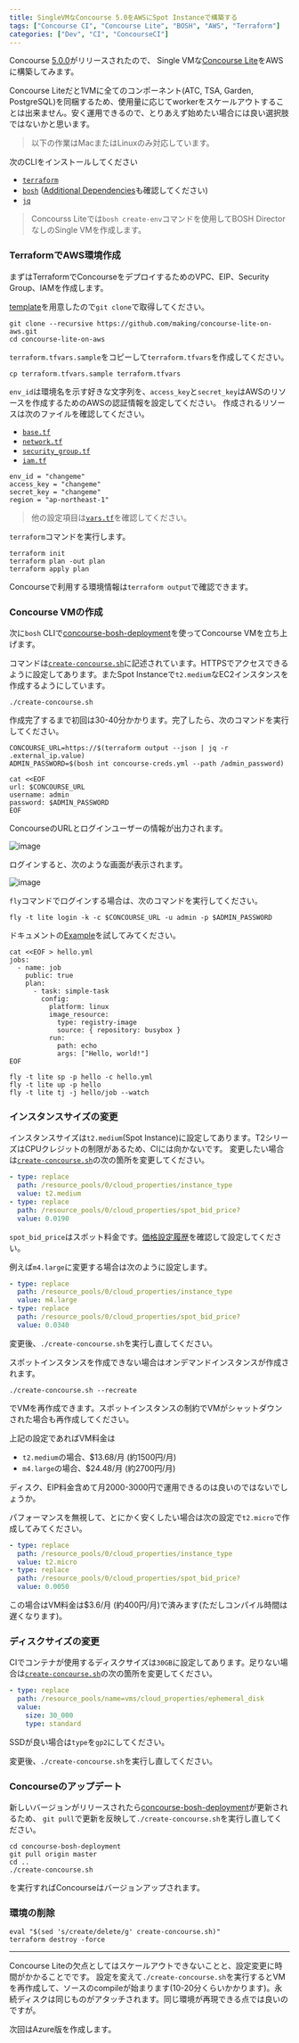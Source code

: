 ```yaml
---
title: SingleVMなConcourse 5.0をAWSにSpot Instanceで構築する
tags: ["Concourse CI", "Concourse Lite", "BOSH", "AWS", "Terraform"]
categories: ["Dev", "CI", "ConcourseCI"]
---
```


Concourse [5.0.0](https://concourse-ci.org/download.html#v500)がリリースされたので、
Single VMな[Concourse Lite](https://github.com/concourse/concourse-bosh-deployment#lite-lite-directorless-deployment)をAWSに構築してみます。

Concourse Liteだと1VMに全てのコンポーネント(ATC, TSA, Garden, PostgreSQL)を同梱するため、使用量に応じてworkerをスケールアウトすることは出来ません。安く運用できるので、とりあえず始めたい場合には良い選択肢ではないかと思います。

> 以下の作業はMacまたはLinuxのみ対応しています。

次のCLIをインストールしてください
* [`terraform`](https://www.terraform.io/downloads.html)
* [`bosh`](https://bosh.io/docs/cli-v2-install/) ([Additional Dependencies](https://bosh.io/docs/cli-v2-install/#additional-dependencies)も確認してください)
* [`jq`](https://stedolan.github.io/jq/download/)

> Concourss Liteでは`bosh create-env`コマンドを使用してBOSH DirectorなしのSingle VMを作成します。

### TerraformでAWS環境作成

まずはTerraformでConcourseをデプロイするためのVPC、EIP、Security Group、IAMを作成します。

[template](https://github.com/making/concourse-lite-on-aws)を用意したので`git clone`で取得してください。

```
git clone --recursive https://github.com/making/concourse-lite-on-aws.git
cd concourse-lite-on-aws
```

`terraform.tfvars.sample`をコピーして`terraform.tfvars`を作成してください。

```
cp terraform.tfvars.sample terraform.tfvars
```

`env_id`は環境名を示す好きな文字列を、`access_key`と`secret_key`はAWSのリソースを作成するためのAWSの認証情報を設定してください。
作成されるリソースは次のファイルを確認してください。

* [`base.tf`](https://github.com/making/concourse-lite-on-aws/blob/master/base.tf)
* [`network.tf`](https://github.com/making/concourse-lite-on-aws/blob/master/network.tf)
* [`security_group.tf`](https://github.com/making/concourse-lite-on-aws/blob/master/security_group.tf)
* [`iam.tf`](https://github.com/making/concourse-lite-on-aws/blob/master/iam.tf)

```
env_id = "changeme"
access_key = "changeme"
secret_key = "changeme"
region = "ap-northeast-1"
```

> 他の設定項目は[`vars.tf`](https://github.com/making/concourse-lite-on-aws/blob/master/vars.tf)を確認してください。

`terraform`コマンドを実行します。

```
terraform init
terraform plan -out plan
terraform apply plan
```

Concourseで利用する環境情報は`terraform output`で確認できます。

### Concourse VMの作成

次に`bosh` CLIで[concourse-bosh-deployment](https://github.com/concourse/concourse-bosh-deployment)を使ってConcourse VMを立ち上げます。

コマンドは[`create-concourse.sh`](https://github.com/making/concourse-lite-on-aws/blob/master/create-concourse.sh)に記述されています。HTTPSでアクセスできるように設定してあります。またSpot Instanceで`t2.medium`なEC2インスタンスを作成するようにしています。

```
./create-concourse.sh
```

作成完了するまで初回は30-40分かかります。完了したら、次のコマンドを実行してください。

```
CONCOURSE_URL=https://$(terraform output --json | jq -r .external_ip.value)
ADMIN_PASSWORD=$(bosh int concourse-creds.yml --path /admin_password)

cat <<EOF
url: $CONCOURSE_URL
username: admin
password: $ADMIN_PASSWORD
EOF
```

ConcourseのURLとログインユーザーの情報が出力されます。

![image](https://user-images.githubusercontent.com/106908/54075080-ffe64f00-42dd-11e9-8d1a-ec2562cc14c1.png)

ログインすると、次のような画面が表示されます。

![image](https://user-images.githubusercontent.com/106908/54075210-0a094d00-42e0-11e9-9d83-719d3f6f77f9.png)


`fly`コマンドでログインする場合は、次のコマンドを実行してください。

```
fly -t lite login -k -c $CONCOURSE_URL -u admin -p $ADMIN_PASSWORD
```

ドキュメントの[Example](https://concourse-ci.org/job-example.html)を試してみてください。

```
cat <<EOF > hello.yml
jobs:
  - name: job
    public: true
    plan:
      - task: simple-task
        config:
          platform: linux
          image_resource:
            type: registry-image
            source: { repository: busybox }
          run:
            path: echo
            args: ["Hello, world!"]
EOF

fly -t lite sp -p hello -c hello.yml 
fly -t lite up -p hello
fly -t lite tj -j hello/job --watch
```

### インスタンスサイズの変更

インスタンスサイズは`t2.medium`(Spot Instance)に設定してあります。T2シリーズはCPUクレジットの制限があるため、CIには向かないです。
変更したい場合は[`create-concourse.sh`](https://github.com/making/concourse-lite-on-aws/blob/master/create-concourse.sh)の次の箇所を変更してください。

```yaml
- type: replace
  path: /resource_pools/0/cloud_properties/instance_type
  value: t2.medium
- type: replace
  path: /resource_pools/0/cloud_properties/spot_bid_price?
  value: 0.0190
```

`spot_bid_price`はスポット料金です。[価格設定履歴](https://docs.aws.amazon.com/ja_jp/AWSEC2/latest/UserGuide/using-spot-instances-history.html)を確認して設定してください。

例えば`m4.large`に変更する場合は次のように設定します。

```yaml
- type: replace
  path: /resource_pools/0/cloud_properties/instance_type
  value: m4.large
- type: replace
  path: /resource_pools/0/cloud_properties/spot_bid_price?
  value: 0.0340
```

変更後、`./create-concourse.sh`を実行し直してください。

スポットインスタンスを作成できない場合はオンデマンドインスタンスが作成されます。

```
./create-concourse.sh --recreate
```

でVMを再作成できます。スポットインスタンスの制約でVMがシャットダウンされた場合も再作成してください。

上記の設定であればVM料金は

* `t2.medium`の場合、$13.68/月 (約1500円/月)
* `m4.large`の場合、$24.48/月 (約2700円/月)

ディスク、EIP料金含めて月2000-3000円で運用できるのは良いのではないでしょうか。

パフォーマンスを無視して、とにかく安くしたい場合は次の設定で`t2.micro`で作成してみてください。

```yaml
- type: replace
  path: /resource_pools/0/cloud_properties/instance_type
  value: t2.micro
- type: replace
  path: /resource_pools/0/cloud_properties/spot_bid_price?
  value: 0.0050
```

この場合はVM料金は$3.6/月 (約400円/月)で済みます(ただしコンパイル時間は遅くなります)。

### ディスクサイズの変更

CIでコンテナが使用するディスクサイズは`30GB`に設定してあります。足りない場合は[`create-concourse.sh`](https://github.com/making/concourse-lite-on-aws/blob/master/create-concourse.sh)の次の箇所を変更してください。

```yaml
- type: replace
  path: /resource_pools/name=vms/cloud_properties/ephemeral_disk
  value: 
    size: 30_000
    type: standard
```

SSDが良い場合は`type`を`gp2`にしてください。

変更後、`./create-concourse.sh`を実行し直してください。

### Concourseのアップデート

新しいバージョンがリリースされたら[concourse-bosh-deployment](https://github.com/concourse/concourse-bosh-deployment)が更新されるため、
`git pull`で更新を反映して`./create-concourse.sh`を実行し直してください。

```
cd concourse-bosh-deployment
git pull origin master
cd ..
./create-concourse.sh
```

を実行すればConcourseはバージョンアップされます。

### 環境の削除

```
eval "$(sed 's/create/delete/g' create-concourse.sh)"
terraform destroy -force
```

---

Concourse Liteの欠点としてはスケールアウトできないことと、設定変更に時間がかかることでです。
設定を変えて`./create-concourse.sh`を実行するとVMを再作成して、ソースのcompileが始まります(10-20分くらいかかります)。永続ディスクは同じものがアタッチされます。同じ環境が再現できる点では良いのですが。

次回はAzure版を作成します。
